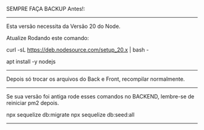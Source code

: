 SEMPRE FAÇA BACKUP Antes!:

--------------

Esta versão necessita da Versão 20 do Node.

Atualize Rodando este comando:

curl -sL https://deb.nodesource.com/setup_20.x | bash -

apt install -y nodejs

--------------

Depois só trocar os arquivos do Back e Front, recompilar normalmente.

--------------

Se sua versão foi antiga rode esses comandos no BACKEND, lembre-se de reiniciar pm2 depois.

npx sequelize db:migrate
npx sequelize db:seed:all

--------------
